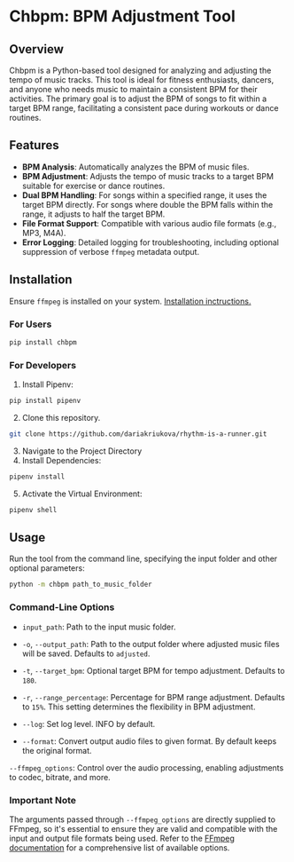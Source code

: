 # Chbpm: BPM Adjustment Tool

## Overview
Chbpm is a Python-based tool designed for analyzing and adjusting the tempo of music tracks. This tool is ideal for fitness enthusiasts, dancers, and anyone who needs music to maintain a consistent BPM for their activities. The primary goal is to adjust the BPM of songs to fit within a target BPM range, facilitating a consistent pace during workouts or dance routines.

## Features
- **BPM Analysis**: Automatically analyzes the BPM of music files.
- **BPM Adjustment**: Adjusts the tempo of music tracks to a target BPM suitable for exercise or dance routines.
- **Dual BPM Handling**: For songs within a specified range, it uses the target BPM directly. For songs where double the BPM falls within the range, it adjusts to half the target BPM.
- **File Format Support**: Compatible with various audio file formats (e.g., MP3, M4A).
- **Error Logging**: Detailed logging for troubleshooting, including optional suppression of verbose `ffmpeg` metadata output.

## Installation
Ensure `ffmpeg` is installed on your system. [Installation inctructions.](https://ffmpeg.org/download.html)
### For Users
```bash
pip install chbpm
```

### For Developers
1. Install Pipenv:
```bash
pip install pipenv
```
2. Clone this repository.
```bash
git clone https://github.com/dariakriukova/rhythm-is-a-runner.git
```
3. Navigate to the Project Directory
4. Install Dependencies:
```bash
pipenv install
```
5. Activate the Virtual Environment:
```bash
pipenv shell
```

## Usage
Run the tool from the command line, specifying the input folder and other optional parameters:

```bash
python -m chbpm path_to_music_folder
```

### Command-Line Options
- `input_path`: Path to the input music folder. 

- `-o`, `--output_path`: Path to the output folder where adjusted music files will be saved. Defaults to `adjusted`.  

- `-t`, `--target_bpm`: Optional target BPM for tempo adjustment. Defaults to `180`.  

- `-r`, `--range_percentage`: Percentage for BPM range adjustment. Defaults to `15%`. This setting determines the 
flexibility in BPM adjustment.  

- `--log`: Set log level. INFO by default.

- `--format`: Convert output audio files to given format. By default keeps the original format.

`--ffmpeg_options`: Control over the audio processing, enabling adjustments to codec, bitrate, and more.

### Important Note
The arguments passed through `--ffmpeg_options` are directly supplied to FFmpeg, so it's essential to ensure they are valid and compatible with the input and output file formats being used. Refer to the [FFmpeg documentation](https://ffmpeg.org/ffmpeg.html) for a comprehensive list of available options.